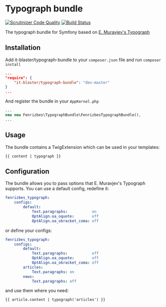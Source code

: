 # Typograph bundle

[![Scrutinizer Code Quality](https://scrutinizer-ci.com/g/it-blaster/typograph-bundle/badges/quality-score.png?b=master)](https://scrutinizer-ci.com/g/it-blaster/typograph-bundle/?branch=master) [![Build Status](https://scrutinizer-ci.com/g/it-blaster/typograph-bundle/badges/build.png?b=master)](https://scrutinizer-ci.com/g/it-blaster/typograph-bundle/build-status/master)

The typograph bundle for Symfony based on [E. Muravjev's Typograph](http://mdash.ru)

## Installation

Add it-blaster/typograph-bundle to your `composer.json` file and run `composer install`

```json
...
"require": {
    "it-blaster/typograph-bundle": "dev-master"
}
...
```

And register the bundle in your `AppKernel.php`

```php
...
new new Fenrizbes\TypographBundle\FenrizbesTypographBundle(),
...
```

## Usage

The bundle contains a TwigExtension which can be used in your templates:

```text
{{ content | typograph }}
```

## Configuration

The bundle allows you to pass options that E. Muravjev's Typograph supports. You can use a default config, redefine it:

```yml
fenrizbes_typograph:
    configs:
        default:
            Text.paragraphs:           on
            OptAlign.oa_oquote:        off
            OptAlign.oa_obracket_coma: off
```

or define your configs:

```yml
fenrizbes_typograph:
    configs:
        default:
            Text.paragraphs:           off
            OptAlign.oa_oquote:        off
            OptAlign.oa_obracket_coma: off
        articles:
            Text.paragraphs: on
        news:
            Text.paragraphs: off
```

and use them where you need:

```text
{{ article.content | typograph('articles') }}
```
